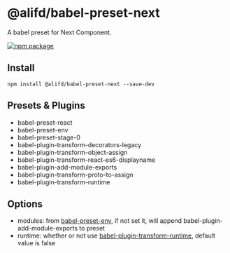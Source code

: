 # @alifd/babel-preset-next
A babel preset for Next Component.

[![npm package](https://img.shields.io/npm/v/@alifd/babel-preset-next.svg?style=flat-square)](https://www.npmjs.org/package/@alifd/babel-preset-next)

## Install

```
npm install @alifd/babel-preset-next --save-dev
```

## Presets & Plugins

* babel-preset-react
* babel-preset-env
* babel-preset-stage-0
* babel-plugin-transform-decorators-legacy
* babel-plugin-transform-object-assign
* babel-plugin-transform-react-es6-displayname
* babel-plugin-add-module-exports
* babel-plugin-transform-proto-to-assign
* babel-plugin-transform-runtime

## Options
* modules: from [babel-preset-env](https://github.com/babel/babel-preset-env#modules), if not set it, will append babel-plugin-add-module-exports to preset
* runtime: whether or not use [babel-plugin-transform-runtime](https://babeljs.io/docs/plugins/transform-runtime/), default value is false
